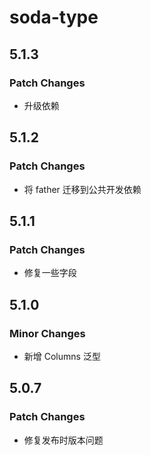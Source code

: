 # soda-type

## 5.1.3

### Patch Changes

-   升级依赖

## 5.1.2

### Patch Changes

-   将 father 迁移到公共开发依赖

## 5.1.1

### Patch Changes

-   修复一些字段

## 5.1.0

### Minor Changes

-   新增 Columns 泛型

## 5.0.7

### Patch Changes

-   修复发布时版本问题
